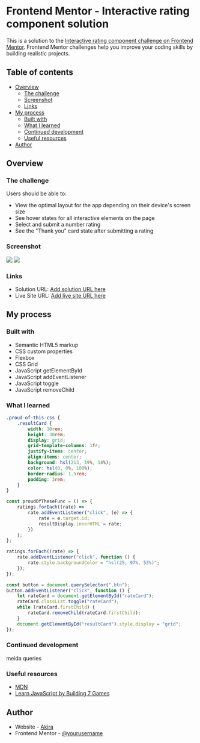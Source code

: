 # Frontend Mentor - Interactive rating component solution

This is a solution to the [Interactive rating component challenge on Frontend Mentor](https://www.frontendmentor.io/challenges/interactive-rating-component-koxpeBUmI). Frontend Mentor challenges help you improve your coding skills by building realistic projects.

## Table of contents

-   [Overview](#overview)
    -   [The challenge](#the-challenge)
    -   [Screenshot](#screenshot)
    -   [Links](#links)
-   [My process](#my-process)
    -   [Built with](#built-with)
    -   [What I learned](#what-i-learned)
    -   [Continued development](#continued-development)
    -   [Useful resources](#useful-resources)
-   [Author](#author)

## Overview

### The challenge

Users should be able to:

-   View the optimal layout for the app depending on their device's screen size
-   See hover states for all interactive elements on the page
-   Select and submit a number rating
-   See the "Thank you" card state after submitting a rating

### Screenshot

![](./screenshot1.jpg)
![](./screenshot2.jpg)

### Links

-   Solution URL: [Add solution URL here](https://your-solution-url.com)
-   Live Site URL: [Add live site URL here](https://your-live-site-url.com)

## My process

### Built with

-   Semantic HTML5 markup
-   CSS custom properties
-   Flexbox
-   CSS Grid
-   JavaScript getElementById
-   JavaScript addEventListener
-   JavaScript toggle
-   JavaScript removeChild

### What I learned

```css
.proud-of-this-css {
    .resultCard {
        width: 30rem;
        height: 30rem;
        display: grid;
        grid-template-columns: 1fr;
        justify-items: center;
        align-items: center;
        background: hsl(213, 19%, 18%);
        color: hsl(0, 0%, 100%);
        border-radius: 1.5rem;
        padding: 3rem;
    }
}
```

```js
const proudOfTheseFunc = () => {
    ratings.forEach((rate) =>
        rate.addEventListener("click", (e) => {
            rate = e.target.id;
            resultDisplay.innerHTML = rate;
        })
    );
};

ratings.forEach((rate) => {
    rate.addEventListener("click", function () {
        rate.style.backgroundColor = "hsl(25, 97%, 53%)";
    });
});

const button = document.querySelector(".btn");
button.addEventListener("click", function () {
    let rateCard = document.getElementById("rateCard");
    rateCard.classList.toggle("rateCard");
    while (rateCard.firstChild) {
        rateCard.removeChild(rateCard.firstChild);
    }
    document.getElementById("resultCard").style.display = "grid";
});
```

### Continued development

meida queries

### Useful resources

-   [MDN](https://developer.mozilla.org/en-US/docs/Web/API/Document/getElementById)
-   [Learn JavaScript by Building 7 Games](https://www.youtube.com/watch?v=ec8vSKJuZTk&t)

## Author

-   Website - [Akira](https://github.com/akiraafu?tab=repositories)
-   Frontend Mentor - [@yourusername](https://www.frontendmentor.io/profile/akiraafu)
